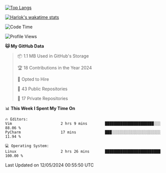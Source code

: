 [![Top Langs](https://github-readme-stats.vercel.app/api/top-langs/?username=remisiki&theme=dracula&layout=compact&hide=Jupyter%20Notebook,CSS,HTML&langs_count=10&exclude_repo=GMM-Demux-GUI)](https://github.com/anuraghazra/github-readme-stats)

[![Harlok's wakatime stats](https://github-readme-stats.vercel.app/api/wakatime?username=@remisiki&theme=dracula&layout=compact&langs_count=10&hide=other,html,css,text,json,markdown,jupyter)](https://github.com/anuraghazra/github-readme-stats)

<!--START_SECTION:waka-->
![Code Time](http://img.shields.io/badge/Code%20Time-818%20hrs%2046%20mins-blue)

![Profile Views](http://img.shields.io/badge/Profile%20Views-0-blue)

**🐱 My GitHub Data** 

> 📦 1.1 MB Used in GitHub's Storage 
 > 
> 🏆 18 Contributions in the Year 2024
 > 
> 💼 Opted to Hire
 > 
> 📜 43 Public Repositories 
 > 
> 🔑 17 Private Repositories 
 > 
📊 **This Week I Spent My Time On** 

```text
🔥 Editors: 
Vim                      2 hrs 9 mins        ██████████████████████░░░   88.06 % 
PyCharm                  17 mins             ███░░░░░░░░░░░░░░░░░░░░░░   11.94 % 

💻 Operating System: 
Linux                    2 hrs 26 mins       █████████████████████████   100.00 % 
```


 Last Updated on 12/05/2024 00:55:50 UTC
<!--END_SECTION:waka-->
